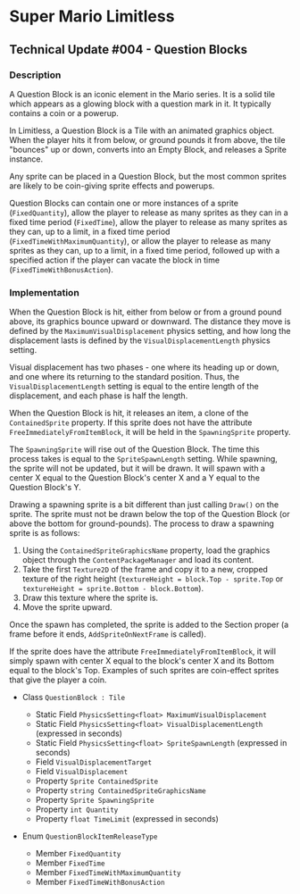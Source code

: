 # Super Mario Limitless

## Technical Update #004 - Question Blocks

### Description

A Question Block is an iconic element in the Mario series. It is a solid tile which appears as a glowing block with a question mark in it. It typically contains a coin or a powerup.

In Limitless, a Question Block is a Tile with an animated graphics object. When the player hits it from below, or ground pounds it from above, the tile "bounces" up or down, converts into an Empty Block, and releases a Sprite instance.

Any sprite can be placed in a Question Block, but the most common sprites are likely to be coin-giving sprite effects and powerups.

Question Blocks can contain one or more instances of a sprite (`FixedQuantity`), allow the player to release as many sprites as they can in a fixed time period (`FixedTime`), allow the player to release as many sprites as they can, up to a limit, in a fixed time period (`FixedTimeWithMaximumQuantity`), or allow the player to release as many sprites as they can, up to a limit, in a fixed time period, followed up with a specified action if the player can vacate the block in time (`FixedTimeWithBonusAction`).

### Implementation

When the Question Block is hit, either from below or from a ground pound above, its graphics bounce upward or downward. The distance they move is defined by the `MaximumVisualDisplacement` physics setting, and how long the displacement lasts is defined by the `VisualDisplacementLength` physics setting.

Visual displacement has two phases - one where its heading up or down, and one where its returning to the standard position. Thus, the `VisualDisplacementLength` setting is equal to the entire length of the displacement, and each phase is half the length.

When the Question Block is hit, it releases an item, a clone of the `ContainedSprite` property. If this sprite does not have the attribute `FreeImmediatelyFromItemBlock`, it will be held in the `SpawningSprite` property.

The `SpawningSprite` will rise out of the Question Block. The time this process takes is equal to the `SpriteSpawnLength` setting. While spawning, the sprite will not be updated, but it will be drawn. It will spawn with a center X equal to the Question Block's center X and a Y equal to the Question Block's Y.

Drawing a spawning sprite is a bit different than just calling `Draw()` on the sprite. The sprite must not be drawn below the top of the Question Block (or above the bottom for ground-pounds). The process to draw a spawning sprite is as follows:

  1. Using the `ContainedSpriteGraphicsName` property, load the graphics object through the `ContentPackageManager` and load its content.
  2. Take the first `Texture2D` of the frame and copy it to a new, cropped texture of the right height (`textureHeight = block.Top - sprite.Top` or `textureHeight = sprite.Bottom - block.Bottom`).
  3. Draw this texture where the sprite is.
  4. Move the sprite upward.
  
Once the spawn has completed, the sprite is added to the Section proper (a frame before it ends, `AddSpriteOnNextFrame` is called).

If the sprite does have the attribute `FreeImmediatelyFromItemBlock`, it will simply spawn with center X equal to the block's center X and its Bottom equal to the block's Top. Examples of such sprites are coin-effect sprites that give the player a coin.

* Class `QuestionBlock : Tile`
  * Static Field `PhysicsSetting<float> MaximumVisualDisplacement`
  * Static Field `PhysicsSetting<float> VisualDisplacementLength` (expressed in seconds)
  * Static Field `PhysicsSetting<float> SpriteSpawnLength` (expressed in seconds)
  * Field `VisualDisplacementTarget`
  * Field `VisualDisplacement`
  * Property `Sprite ContainedSprite`
  * Property `string ContainedSpriteGraphicsName`
  * Property `Sprite SpawningSprite`
  * Property `int Quantity`
  * Property `float TimeLimit` (expressed in seconds)
  
* Enum `QuestionBlockItemReleaseType`
  * Member `FixedQuantity`
  * Member `FixedTime`
  * Member `FixedTimeWithMaximumQuantity`
  * Member `FixedTimeWithBonusAction`